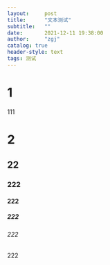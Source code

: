 ```yaml
---
layout:     post
title:      "文本测试"
subtitle:   ""
date:       2021-12-11 19:38:00
author:     "zgj"
catalog: true
header-style: text
tags: 测试
---
```


# 1

111

# 2

## 22

### 222

#### 222

##### 222

###### 222

222